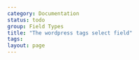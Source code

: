 ```yaml
---
category: Documentation
status: todo
group: Field Types
title: "The wordpress tags select field"
tags: 
layout: page
---
```


